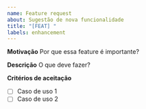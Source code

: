 ```yaml
---
name: Feature request
about: Sugestão de nova funcionalidade
title: "[FEAT] "
labels: enhancement
---
```


**Motivação**
Por que essa feature é importante?

**Descrição**
O que deve fazer?

**Critérios de aceitação**
- [ ] Caso de uso 1
- [ ] Caso de uso 2
